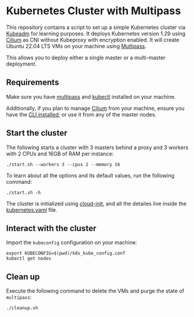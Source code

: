 # Kubernetes Cluster with Multipass

This repository contains a script to set up a simple Kubernetes cluster via [Kubeadm](https://kubernetes.io/docs/reference/setup-tools/kubeadm/) for learning purposes. It deploys Kubernetes version 1.29 using [Cilium](https://cilium.io/) as CNI without Kubeproxy with encryption enabled. It will create Ubuntu 22.04 LTS VMs on your machine using [Multipass](https://multipass.run/).

This allows you to deploy either a single master or a multi-master deployment.

## Requirements

Make sure you have [multipass](https://multipass.run/) and [kubectl](https://kubectl.docs.kubernetes.io/) installed on your machine.

Additionally, if you plan to manage [Cilium](https://cilium.io/) from your machine, ensure you have the [CLI installed](https://docs.cilium.io/en/stable/gettingstarted/k8s-install-default/#install-the-cilium-cli); or use it from any of the master nodes.

## Start the cluster

The following starts a cluster with 3 masters behind a proxy and 3 workers with 2 CPUs and 16GB of RAM per instance:

```bash=
./start.sh --workers 3 --cpus 2 --memory 16
```

To learn about all the options and its default values, run the following command:

```bash=
./start.sh -h
```

The cluster is initialized using [cloud-init](https://cloudinit.readthedocs.io/en/latest/), and all the detailes live inside the [kubernetes.yaml](./kubernetes.yaml) file.

## Interact with the cluster

Import the `kubeconfig` configuration on your machine:

```bash=
export KUBECONFIG=$(pwd)/k8s_kube_config.conf
kubectl get nodes
```

## Clean up

Execute the following command to delete the VMs and purge the state of `multipass`:

```bash=
./cleanup.sh
```
